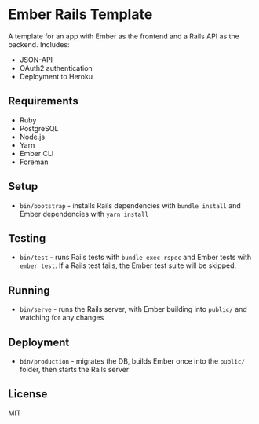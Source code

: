 # Ember Rails Template

A template for an app with Ember as the frontend and a Rails API as the backend. Includes:

- JSON-API
- OAuth2 authentication
- Deployment to Heroku

## Requirements

- Ruby
- PostgreSQL
- Node.js
- Yarn
- Ember CLI
- Foreman

## Setup

- `bin/bootstrap` - installs Rails dependencies with `bundle install` and Ember dependencies with `yarn install`

## Testing

- `bin/test` - runs Rails tests with `bundle exec rspec` and Ember tests with `ember test`. If a Rails test fails, the Ember test suite will be skipped.

## Running

- `bin/serve` - runs the Rails server, with Ember building into `public/` and watching for any changes

## Deployment

- `bin/production` - migrates the DB, builds Ember once into the `public/` folder, then starts the Rails server

## License

MIT
